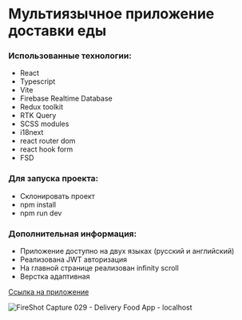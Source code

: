 # Мультиязычное приложение доставки еды

### Использованные технологии:

- React
- Typescript
- Vite
- Firebase Realtime Database
- Redux toolkit
- RTK Query
- SCSS modules
- i18next
- react router dom
- react hook form
- FSD

### Для запуска проекта:

- Склонировать проект
- npm install
- npm run dev

### Дополнительная информация:

- Приложение доступно на двух языках (русский и английский) <br/>
- Реализована JWT авторизация <br/>
- На главной странице реализован infinity scroll
- Верстка адаптивная

[Ссылка на приложение](https://platov-delivery-food.surge.sh/)

![FireShot Capture 029 - Delivery Food App - localhost](https://github.com/Flex17/food-delivery/assets/84616532/9abade6f-f625-4e18-a003-8e4bc544d02f)


